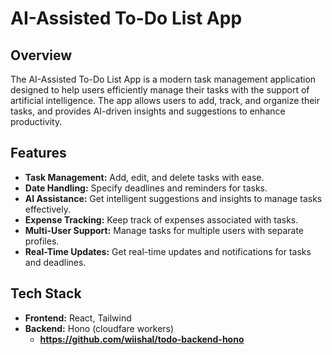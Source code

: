 # AI-Assisted To-Do List App

## Overview

The AI-Assisted To-Do List App is a modern task management application designed to help users efficiently manage their tasks with the support of artificial intelligence. The app allows users to add, track, and organize their tasks, and provides AI-driven insights and suggestions to enhance productivity.

## Features

- **Task Management:** Add, edit, and delete tasks with ease.
- **Date Handling:** Specify deadlines and reminders for tasks.
- **AI Assistance:** Get intelligent suggestions and insights to manage tasks effectively.
- **Expense Tracking:** Keep track of expenses associated with tasks.
- **Multi-User Support:** Manage tasks for multiple users with separate profiles.
- **Real-Time Updates:** Get real-time updates and notifications for tasks and deadlines.

## Tech Stack
- **Frontend:** React, Tailwind
- **Backend:** Hono (cloudfare workers)
  - **https://github.com/wiishal/todo-backend-hono**